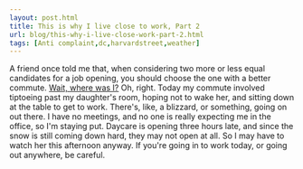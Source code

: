 ```yaml
---
layout: post.html
title: This is why I live close to work, Part 2
url: blog/this-why-i-live-close-work-part-2.html
tags: [Anti complaint,dc,harvardstreet,weather]
---
```

A friend once told me that, when considering two more or less equal candidates for a job opening, you should choose the one with a better commute. [Wait, where was I?](/blog/this-why-i-live-close-work) Oh, right. Today my commute involved tiptoeing past my daughter's room, hoping not to wake her, and sitting down at the table to get to work. There's, like, a blizzard, or something, going on out there. I have no meetings, and no one is really expecting me in the office, so I'm staying put. Daycare is opening three hours late, and since the snow is still coming down hard, they may not open at all. So I may have to watch her this afternoon anyway. If you're going in to work today, or going out anywhere, be careful. 
